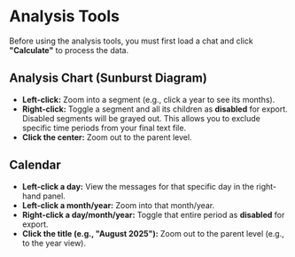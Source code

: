 # Analysis Tools

Before using the analysis tools, you must first load a chat and click **"Calculate"** to process the data.

## Analysis Chart (Sunburst Diagram)

- **Left-click:** Zoom into a segment (e.g., click a year to see its months).
- **Right-click:** Toggle a segment and all its children as **disabled** for export. Disabled segments will be grayed out. This allows you to exclude specific time periods from your final text file.
- **Click the center:** Zoom out to the parent level.

## Calendar

- **Left-click a day:** View the messages for that specific day in the right-hand panel.
- **Left-click a month/year:** Zoom into that month/year.
- **Right-click a day/month/year:** Toggle that entire period as **disabled** for export.
- **Click the title (e.g., "August 2025"):** Zoom out to the parent level (e.g., to the year view).
